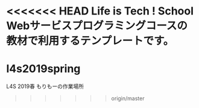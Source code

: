 <<<<<<< HEAD
Life is Tech ! School Webサービスプログラミングコースの教材で利用するテンプレートです。
=======
# l4s2019spring
L4S 2019春 もりもーの作業場所
>>>>>>> origin/master
